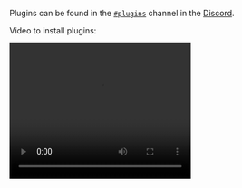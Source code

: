 Plugins can be found in the [`#plugins`](https://discord.com/channels/503045718102114305/551846012310782014) channel in the [Discord](https://discord.com/invite/78ZuWSq).

Video to install plugins:

<video width="320" height="240" controls>
  <source src=".././assets/add_plugins.mp4" type="video/mp4">
  Your browser does not support the video tag.
</video>
